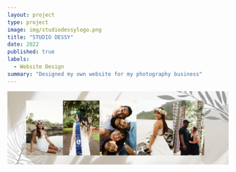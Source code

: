 ```yaml
---
layout: project
type: project
image: img/studiodessylogo.png
title: "STUDIO DESSY"
date: 2022
published: true
labels:
  - Website Design
summary: "Designed my own website for my photography business"
---
```


<img class="img-fluid" src="../img/studiodessy3.png">
